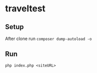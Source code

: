 # traveltest

## Setup

After clone run `composer dump-autoload -o`

## Run

`php index.php <siteURL>`
